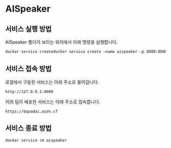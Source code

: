 # AISpeaker



## 서비스 실행 방법

AISpeaker 폴더가 보이는 위치에서 아래 명령을 실행합니다. 

```bash
docker service createdocker service create —name aispeaker –p 8000:8000 —mount “type=bind.src=$(pwd)/AISpeaker,dst=/myservice” xentai/aispeaker
```

## 서비스 접속 방법

로컬에서 구동된 서비스는 아래 주소로 들어갑니다.

```http
http://127.0.0.1:8000
```

저희 팀이 배포한 서비스는 아래 주소로 접속합니다.

```http
https://bquadai.asdv.cf
```

## 서비스 종료 방법

```bash
docker service rm aispeaker
```
